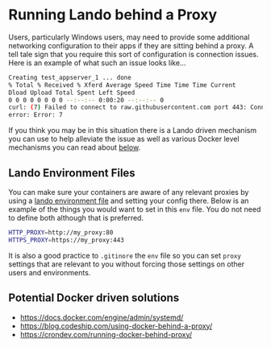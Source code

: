 Running Lando behind a Proxy
============================

Users, particularly Windows users, may need to provide some additional networking configuration to their apps if they are sitting behind a proxy. A tell tale sign that you require this sort of configuration is connection issues. Here is an example of what such an issue looks like...

```bash
Creating test_appserver_1 ... done
% Total % Received % Xferd Average Speed Time Time Time Current
Dload Upload Total Spent Left Speed
0 0 0 0 0 0 0 0 --:--:-- 0:00:20 --:--:-- 0
curl: (7) Failed to connect to raw.githubusercontent.com port 443: Connection refused
error: Error: 7
```

If you think you may be in this situation there is a Lando driven mechanism you can use to help alleviate the issue as well as various Docker level mechanisms you can read about [below](./proxy.md#additional-reading).

Lando Environment Files
-----------------------

You can make sure your containers are aware of any relevant proxies by using a [lando environment file](./../config/env.md) and setting your config there. Below is an example of the things you would want to set in this `env` file. You do not need to define both although that is preferred.

```bash
HTTP_PROXY=http://my_proxy:80
HTTPS_PROXY=https://my_proxy:443
```

It is also a good practice to `.gitinore` the `env` file so you can set `proxy` settings that are relevant to you without forcing those settings on other users and environments.

Potential Docker driven solutions
---------------------------------

* https://docs.docker.com/engine/admin/systemd/
* https://blog.codeship.com/using-docker-behind-a-proxy/
* https://crondev.com/running-docker-behind-proxy/
